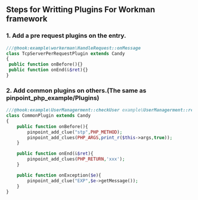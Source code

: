 ## Steps for Writting Plugins For Workman framework

### 1. Add a pre request plugins on the entry.

```  php 
///@hook:example\workerman\HandleRequest::onMessage
class TcpServerPerRequestPlugin extends Candy
{
 public function onBefore(){}
 public function onEnd(&$ret){}
}
```

### 2. Add common plugins on others.(The same as pinpoint_php_example/Plugins)

``` php
///@hook:example\UserManagerment::checkUser example\UserManagerment::register example\UserManagerment::cacheUser
class CommonPlugin extends Candy
{
    public function onBefore(){
        pinpoint_add_clue("stp",PHP_METHOD);
        pinpoint_add_clues(PHP_ARGS,print_r($this->args,true));
    }

    public function onEnd(&$ret){
        pinpoint_add_clues(PHP_RETURN,'xxx');
    }

    public function onException($e){
        pinpoint_add_clue("EXP",$e->getMessage());
    }
}
```